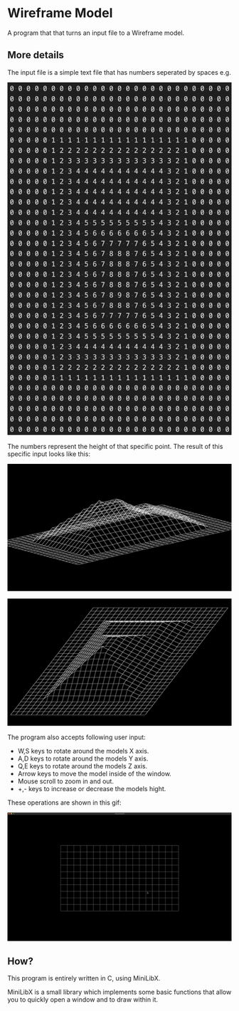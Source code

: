 # Wireframe Model

A program that that turns an input file to a Wireframe model.

## More details

The input file is a simple text file that has numbers seperated by spaces e.g.

![](.showfiles/input_file.png)

The numbers represent the height of that specific point.
The result of this specific input looks like this:

![](.showfiles/output_pyramid1.png)

![](.showfiles/output_pyramid2.png)

The program also accepts following user input:

* W,S keys to rotate around the models X axis.
* A,D keys to rotate around the models Y axis.
* Q,E keys to rotate around the models Z axis.
* Arrow keys to move the model inside of the window.
* Mouse scroll to zoom in and out.
* +,- keys to increase or decrease the models hight.

These operations are shown in this gif:

![](.showfiles/show.gif)

## How?

This program is entirely written in C, using MiniLibX.

MiniLibX is a small library which implements some basic functions that allow you to quickly open a window and to draw within it.
